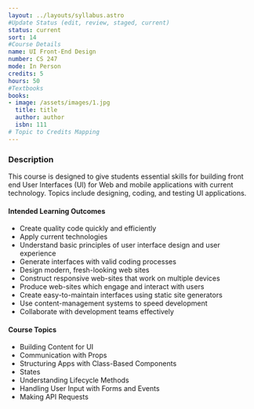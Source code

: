 ```yaml
---
layout: ../layouts/syllabus.astro
#Update Status (edit, review, staged, current)
status: current
sort: 14
#Course Details
name: UI Front-End Design
number: CS 247
mode: In Person
credits: 5
hours: 50
#Textbooks
books:
- image: /assets/images/1.jpg
  title: title
  author: author
  isbn: 111
# Topic to Credits Mapping
---
```

<!-- New class: no updates needed -->

### Description
This course is designed to give students essential skills for building front end User Interfaces (UI) for Web and mobile applications with current technology. Topics include designing, coding, and testing UI applications.

#### Intended Learning Outcomes
* Create quality code quickly and efficiently
* Apply current technologies
* Understand basic principles of user interface design and user experience
* Generate interfaces with valid coding processes
* Design modern, fresh-looking web sites
* Construct responsive web-sites that work on multiple devices
* Produce web-sites which engage and interact with users
* Create easy-to-maintain interfaces using static site generators
* Use content-management systems to speed development
* Collaborate with development teams effectively

#### Course Topics
* Building Content for UI
* Communication with Props
* Structuring Apps with Class-Based Components
* States
* Understanding Lifecycle Methods
* Handling User Input with Forms and Events
* Making API Requests